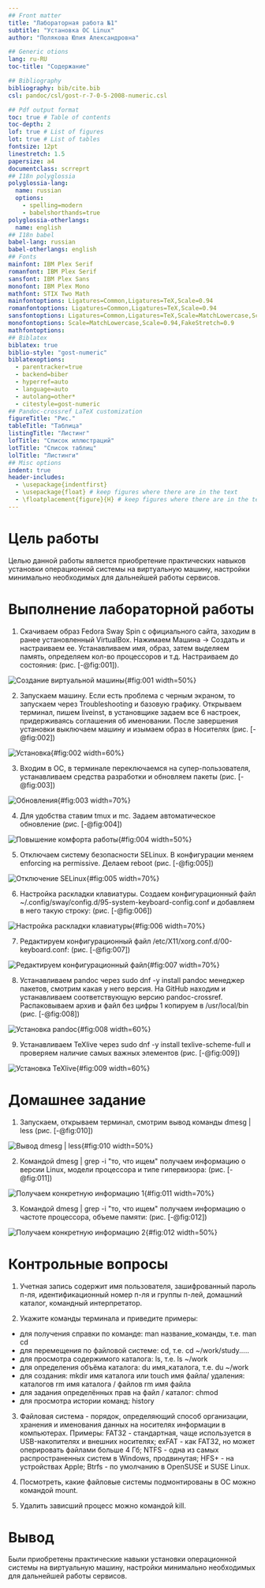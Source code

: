 ```yaml
---
## Front matter
title: "Лабораторная работа №1"
subtitle: "Установка ОС Linux"
author: "Полякова Юлия Александровна"

## Generic otions
lang: ru-RU
toc-title: "Содержание"

## Bibliography
bibliography: bib/cite.bib
csl: pandoc/csl/gost-r-7-0-5-2008-numeric.csl

## Pdf output format
toc: true # Table of contents
toc-depth: 2
lof: true # List of figures
lot: true # List of tables
fontsize: 12pt
linestretch: 1.5
papersize: a4
documentclass: scrreprt
## I18n polyglossia
polyglossia-lang:
  name: russian
  options:
	- spelling=modern
	- babelshorthands=true
polyglossia-otherlangs:
  name: english
## I18n babel
babel-lang: russian
babel-otherlangs: english
## Fonts
mainfont: IBM Plex Serif
romanfont: IBM Plex Serif
sansfont: IBM Plex Sans
monofont: IBM Plex Mono
mathfont: STIX Two Math
mainfontoptions: Ligatures=Common,Ligatures=TeX,Scale=0.94
romanfontoptions: Ligatures=Common,Ligatures=TeX,Scale=0.94
sansfontoptions: Ligatures=Common,Ligatures=TeX,Scale=MatchLowercase,Scale=0.94
monofontoptions: Scale=MatchLowercase,Scale=0.94,FakeStretch=0.9
mathfontoptions:
## Biblatex
biblatex: true
biblio-style: "gost-numeric"
biblatexoptions:
  - parentracker=true
  - backend=biber
  - hyperref=auto
  - language=auto
  - autolang=other*
  - citestyle=gost-numeric
## Pandoc-crossref LaTeX customization
figureTitle: "Рис."
tableTitle: "Таблица"
listingTitle: "Листинг"
lofTitle: "Список иллюстраций"
lotTitle: "Список таблиц"
lolTitle: "Листинги"
## Misc options
indent: true
header-includes:
  - \usepackage{indentfirst}
  - \usepackage{float} # keep figures where there are in the text
  - \floatplacement{figure}{H} # keep figures where there are in the text
---
```


# Цель работы

Целью данной работы является приобретение практических навыков установки операционной системы на виртуальную машину, настройки минимально необходимых для дальнейшей работы сервисов.

# Выполнение лабораторной работы

1. Скачиваем образ Fedora Sway Spin с официального сайта, заходим в ранее установленный VirtualBox. Нажимаем Машина -> Создать и настраиваем ее. Устанавливаем имя, образ, затем выделяем память, определяем кол-во процессоров и т.д. Настраиваем до состояния: (рис. [-@fig:001]).

![Создание виртуальной машины](image/1.jpg){#fig:001 width=50%}

2. Запускаем машину. Если есть проблема с черным экраном, то запускаем через Troubleshooting и базовую графику. Открываем терминал, пишем liveinst, в установщике задаем все 6 настроек, придерживаясь соглашения об именовании. После завершения установки выключаем машину и изымаем образ в Носителях (рис. [-@fig:002])

![Установка](image/2.jpg){#fig:002 width=60%}

3. Входим в ОС, в терминале переключаемся на супер-пользователя, устанавливаем средства разработки и обновляем пакеты (рис. [-@fig:003])

![Обновления](image/3.jpg){#fig:003 width=70%}

4. Для удобства ставим tmux и mc. Задаем автоматическое обновление (рис. [-@fig:004])

![Повышение комфорта работы](image/4.jpg){#fig:004 width=50%}

5. Отключаем систему безопасности SELinux. В конфигурации меняем enforcing на permissive. Делаем reboot (рис. [-@fig:005])

![Отключение SELinux](image/5.jpg){#fig:005 width=70%}

6. Настройка раскладки клавиатуры. Создаем конфигурационный файл ~/.config/sway/config.d/95-system-keyboard-config.conf и добавляем в него такую строку: (рис. [-@fig:006])

![Настройка раскладки клавиатуры](image/6.jpg){#fig:006 width=70%}

7. Редактируем конфигурационный файл /etc/X11/xorg.conf.d/00-keyboard.conf: (рис. [-@fig:007])

![Редактируем конфигурационный файл](image/7.jpg){#fig:007 width=70%}

8. Устанавливаем pandoc через sudo dnf -y install pandoc менеджер пакетов, смотрим какая у него версия. На GitHub находим и устанавливаем соответствующую версию pandoc-crossref. Распаковываем архив и файл без цифры 1 копируем в /usr/local/bin (рис. [-@fig:008])

![Установка pandoc](image/8.jpg){#fig:008 width=60%}

9. Устанавливаем TeXlive через sudo dnf -y install texlive-scheme-full и проверяем наличие самых важных элементов (рис. [-@fig:009])

![Установка TeXlive](image/9.jpg){#fig:009 width=60%}

# Домашнее задание

1. Запускаем, открываем терминал, смотрим вывод команды dmesg | less (рис. [-@fig:010])

![Вывод dmesg | less](image/hw1.jpg){#fig:010 width=50%}

2. Командой dmesg | grep -i "то, что ищем" получаем информацию о версии Linux, модели процессора и типе гипервизора:  (рис. [-@fig:011])

![Получаем конкретную информацию 1](image/hw2.jpg){#fig:011 width=70%}

3. Командой dmesg | grep -i "то, что ищем" получаем информацию о частоте процессора, объеме памяти:  (рис. [-@fig:012])

![Получаем конкретную информацию 2](image/hw3.jpg){#fig:012 width=50%}

# Контрольные вопросы

1. Учетная запись содержит имя пользователя, зашифрованный пароль п-ля, идентификационный номер п-ля и группы п-лей, домашний каталог, командный интерпретатор.

2. Укажите команды терминала и приведите примеры:

- для получения справки по команде: man название_команды, т.е. man cd
- для перемещения по файловой системе: cd, т.е. cd ~/work/study.....
- для просмотра содержимого каталога: ls, т.е. ls ~/work
- для определения объёма каталога: du имя_каталога, т.е. du ~/work
- для создания: mkdir имя каталога или touch имя файла/ удаления: каталогов rm имя каталога / файлов rm имя файла
- для задания определённых прав на файл / каталог: chmod
- для просмотра истории команд: history

3. Файловая система - порядок, определяющий способ организации, хранения и именования данных на носителях информации в компьютерах. Примеры: FAT32 - стандартная, чаще используется в USB-накопителях и внешних носителях; exFAT - как FAT32, но может оперировать файлами больше 4 Гб; NTFS - одна из самых распространенных систем в Windows, продвинутая; HFS+ - на устройствах Apple; Btrfs - по умолчанию в OpenSUSE и SUSE Linux.

4. Посмотреть, какие файловые системы подмонтированы в ОС можно командой mount.

5. Удалить зависший процесс можно командой kill.

# Вывод

Были приобретены практические навыки установки операционной системы на виртуальную машину, настройки минимально необходимых для дальнейшей работы сервисов.
